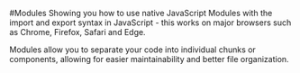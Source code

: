 #Modules 
Showing you how to use native JavaScript Modules with the import and export syntax in JavaScript - this works on major browsers such as Chrome, Firefox, Safari and Edge.

Modules allow you to separate your code into individual chunks or components, allowing for easier maintainability and better file organization.